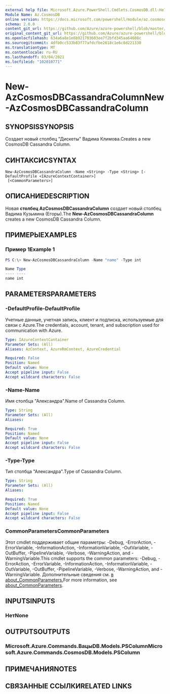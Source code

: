 ```yaml
---
external help file: Microsoft.Azure.PowerShell.Cmdlets.CosmosDB.dll-Help.xml
Module Name: Az.CosmosDB
online version: https://docs.microsoft.com/powershell/module/az.cosmosdb/new-azcosmosdbcassandracolumn
schema: 2.0.0
content_git_url: https://github.com/Azure/azure-powershell/blob/master/src/CosmosDB/CosmosDB/help/New-AzCosmosDBCassandraColumn.md
original_content_git_url: https://github.com/Azure/azure-powershell/blob/master/src/CosmosDB/CosmosDB/help/New-AzCosmosDBCassandraColumn.md
ms.openlocfilehash: 634a6a8e1e6b921703603ee7f2bfd345aa64608c
ms.sourcegitcommit: 4dfb0cc533b83f77afdcfbe2618c1e6c8d221330
ms.translationtype: MT
ms.contentlocale: ru-RU
ms.lasthandoff: 03/04/2021
ms.locfileid: "102010771"
---
```

# <span data-ttu-id="23b07-101">New-AzCosmosDBCassandraColumn</span><span class="sxs-lookup"><span data-stu-id="23b07-101">New-AzCosmosDBCassandraColumn</span></span>

## <span data-ttu-id="23b07-102">SYNOPSIS</span><span class="sxs-lookup"><span data-stu-id="23b07-102">SYNOPSIS</span></span>
<span data-ttu-id="23b07-103">Создает новый столбец "Дискеты" Вадима Климова.</span><span class="sxs-lookup"><span data-stu-id="23b07-103">Creates a new CosmosDB Cassandra Column.</span></span>

## <span data-ttu-id="23b07-104">СИНТАКСИС</span><span class="sxs-lookup"><span data-stu-id="23b07-104">SYNTAX</span></span>

```
New-AzCosmosDBCassandraColumn -Name <String> -Type <String> [-DefaultProfile <IAzureContextContainer>]
 [<CommonParameters>]
```

## <span data-ttu-id="23b07-105">ОПИСАНИЕ</span><span class="sxs-lookup"><span data-stu-id="23b07-105">DESCRIPTION</span></span>
<span data-ttu-id="23b07-106">Новая **столбец AzCosmosDBCassandraColumn** создает новый столбец Вадима Кузьмина (Егоры).</span><span class="sxs-lookup"><span data-stu-id="23b07-106">The **New-AzCosmosDBCassandraColumn** creates a new CosmosDB Cassandra Column.</span></span>

## <span data-ttu-id="23b07-107">ПРИМЕРЫ</span><span class="sxs-lookup"><span data-stu-id="23b07-107">EXAMPLES</span></span>

### <span data-ttu-id="23b07-108">Пример 1</span><span class="sxs-lookup"><span data-stu-id="23b07-108">Example 1</span></span>
```powershell
PS C:\> New-AzCosmosDBCassandraColumn -Name "name" -Type int

Name Type
---- ----
name int
```

## <span data-ttu-id="23b07-109">PARAMETERS</span><span class="sxs-lookup"><span data-stu-id="23b07-109">PARAMETERS</span></span>

### <span data-ttu-id="23b07-110">-DefaultProfile</span><span class="sxs-lookup"><span data-stu-id="23b07-110">-DefaultProfile</span></span>
<span data-ttu-id="23b07-111">Учетные данные, учетная запись, клиент и подписка, используемые для связи с Azure.</span><span class="sxs-lookup"><span data-stu-id="23b07-111">The credentials, account, tenant, and subscription used for communication with Azure.</span></span>

```yaml
Type: IAzureContextContainer
Parameter Sets: (All)
Aliases: AzContext, AzureRmContext, AzureCredential

Required: False
Position: Named
Default value: None
Accept pipeline input: False
Accept wildcard characters: False
```

### <span data-ttu-id="23b07-112">-Name</span><span class="sxs-lookup"><span data-stu-id="23b07-112">-Name</span></span>
<span data-ttu-id="23b07-113">Имя столбца "Александра".</span><span class="sxs-lookup"><span data-stu-id="23b07-113">Name of Cassandra Column.</span></span>

```yaml
Type: String
Parameter Sets: (All)
Aliases:

Required: True
Position: Named
Default value: None
Accept pipeline input: False
Accept wildcard characters: False
```

### <span data-ttu-id="23b07-114">-Type</span><span class="sxs-lookup"><span data-stu-id="23b07-114">-Type</span></span>
<span data-ttu-id="23b07-115">Тип столбца "Александра".</span><span class="sxs-lookup"><span data-stu-id="23b07-115">Type of Cassandra Column.</span></span>

```yaml
Type: String
Parameter Sets: (All)
Aliases:

Required: True
Position: Named
Default value: None
Accept pipeline input: False
Accept wildcard characters: False
```

### <span data-ttu-id="23b07-116">CommonParameters</span><span class="sxs-lookup"><span data-stu-id="23b07-116">CommonParameters</span></span>
<span data-ttu-id="23b07-117">Этот cmdlet поддерживает общие параметры: -Debug, -ErrorAction, -ErrorVariable, -InformationAction, -InformationVariable, -OutVariable, -OutBuffer, -PipelineVariable, -Verbose, -WarningAction, and -WarningVariable.</span><span class="sxs-lookup"><span data-stu-id="23b07-117">This cmdlet supports the common parameters: -Debug, -ErrorAction, -ErrorVariable, -InformationAction, -InformationVariable, -OutVariable, -OutBuffer, -PipelineVariable, -Verbose, -WarningAction, and -WarningVariable.</span></span> <span data-ttu-id="23b07-118">Дополнительные сведения см. [в about_CommonParameters.](http://go.microsoft.com/fwlink/?LinkID=113216)</span><span class="sxs-lookup"><span data-stu-id="23b07-118">For more information, see [about_CommonParameters](http://go.microsoft.com/fwlink/?LinkID=113216).</span></span>

## <span data-ttu-id="23b07-119">INPUTS</span><span class="sxs-lookup"><span data-stu-id="23b07-119">INPUTS</span></span>

### <span data-ttu-id="23b07-120">Нет</span><span class="sxs-lookup"><span data-stu-id="23b07-120">None</span></span>

## <span data-ttu-id="23b07-121">OUTPUTS</span><span class="sxs-lookup"><span data-stu-id="23b07-121">OUTPUTS</span></span>

### <span data-ttu-id="23b07-122">Microsoft.Azure.Commands.ВацыDB.Models.PSColumn</span><span class="sxs-lookup"><span data-stu-id="23b07-122">Microsoft.Azure.Commands.CosmosDB.Models.PSColumn</span></span>

## <span data-ttu-id="23b07-123">ПРИМЕЧАНИЯ</span><span class="sxs-lookup"><span data-stu-id="23b07-123">NOTES</span></span>

## <span data-ttu-id="23b07-124">СВЯЗАННЫЕ ССЫЛКИ</span><span class="sxs-lookup"><span data-stu-id="23b07-124">RELATED LINKS</span></span>
